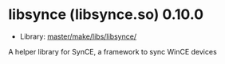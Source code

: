# libsynce (libsynce.so) 0.10.0
 - Library: [master/make/libs/libsynce/](https://github.com/Freetz-NG/freetz-ng/tree/master/make/libs/libsynce/)

A helper library for SynCE, a framework to sync WinCE devices
